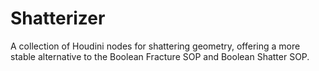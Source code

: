 # Shatterizer
A collection of Houdini nodes for shattering geometry, offering a more stable alternative to the Boolean Fracture SOP and Boolean Shatter SOP.
